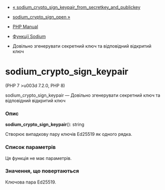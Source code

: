 - [«
sodium_crypto_sign_keypair_from_secretkey_and_publickey](function.sodium-crypto-sign-keypair-from-secretkey-and-publickey.md)
- [sodium_crypto_sign_open »](function.sodium-crypto-sign-open.md)

- [PHP Manual](index.md)
- [Функції Sodium](ref.sodium.md)
- Довільно згенерувати секретний ключ та відповідний відкритий
ключ

# sodium_crypto_sign_keypair

(PHP 7 \>u003d 7.2.0, PHP 8)

sodium_crypto_sign_keypair — Довільно згенерувати секретний ключ та
відповідний відкритий ключ

### Опис

**sodium_crypto_sign_keypair**(): string

Створює випадкову пару ключів Ed25519 як одного рядка.

### Список параметрів

Ця функція не має параметрів.

### Значення, що повертаються

Ключова пара Ed25519.
